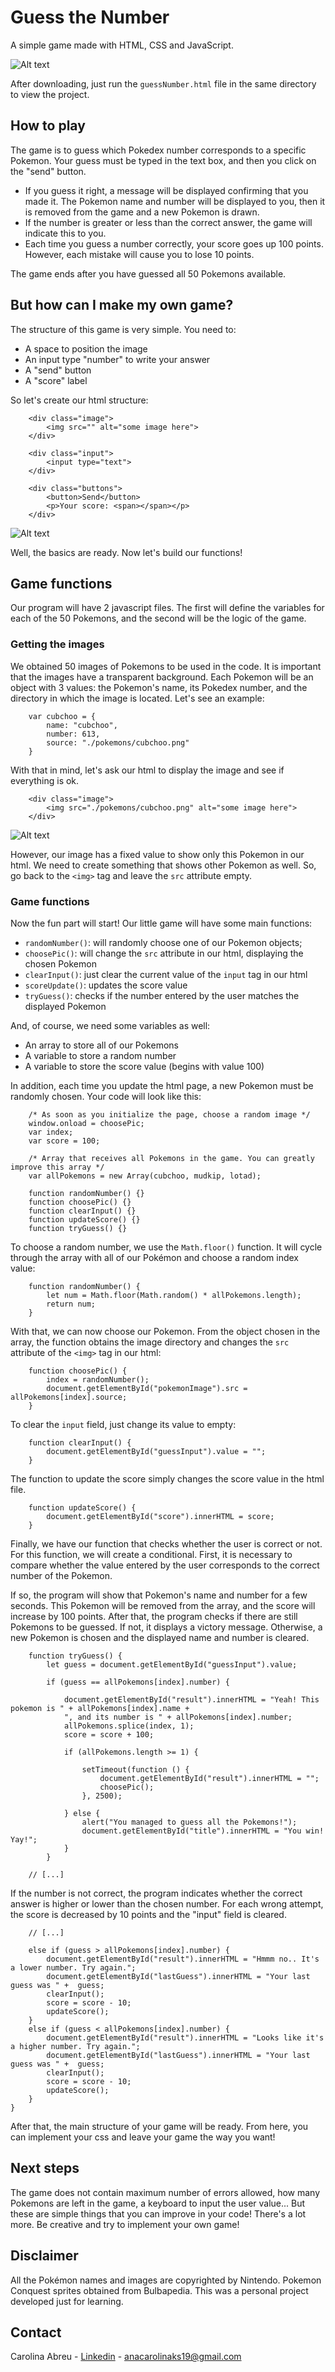 # Guess the Number
A simple game made with HTML, CSS and JavaScript.

![Alt text](./images/guess-the-number.png?raw=true "Title")

After downloading, just run the `guessNumber.html` file in the same directory to view the project.

## How to play

The game is to guess which Pokedex number corresponds to a specific Pokemon. Your guess must be typed in the text box, and then you click on the "send" button.

* If you guess it right, a message will be displayed confirming that you made it. The Pokemon name and number will be displayed to you, then it is removed from the game and a new Pokemon is drawn.
* If the number is greater or less than the correct answer, the game will indicate this to you.
* Each time you guess a number correctly, your score goes up 100 points. However, each mistake will cause you to lose 10 points.

The game ends after you have guessed all 50 Pokemons available.

## But how can I make my own game?

The structure of this game is very simple. You need to:

* A space to position the image
* An input type "number" to write your answer
* A "send" button
* A "score" label

So let's create our html structure:

```
    <div class="image">
        <img src="" alt="some image here">
    </div>

    <div class="input">
        <input type="text">
    </div>

    <div class="buttons">
        <button>Send</button>
        <p>Your score: <span></span></p>
    </div>
```

![Alt text](./images/html-structure.png?raw=true "Title")

Well, the basics are ready. Now let's build our functions!

## Game functions

Our program will have 2 javascript files. The first will define the variables for each of the 50 Pokemons, and the second will be the logic of the game.

### Getting the images

We obtained 50 images of Pokemons to be used in the code. It is important that the images have a transparent background. Each Pokemon will be an object with 3 values:  the Pokemon's name, its Pokedex number, and the directory in which the image is located. Let's see an example: 

```
    var cubchoo = {
        name: "cubchoo",
        number: 613,
        source: "./pokemons/cubchoo.png"
    }   
```

With that in mind, let's ask our html to display the image and see if everything is ok.

```
    <div class="image">
        <img src="./pokemons/cubchoo.png" alt="some image here">
    </div>
```

![Alt text](./images/html-cubchoo.png?raw=true "Title")

However, our image has a fixed value to show only this Pokemon in our html. We need to create something that shows other Pokemon as well. So, go back to the `<img>` tag and leave the `src` attribute empty.

### Game functions

Now the fun part will start! Our little game will have some main functions:

* `randomNumber()`: will randomly choose one of our Pokemon objects;
* `choosePic()`: will change the `src` attribute in our html, displaying the chosen Pokemon
* `clearInput()`: just clear the current value of the `input` tag in our html
* `scoreUpdate()`: updates the score value
* `tryGuess()`: checks if the number entered by the user matches the displayed Pokemon

And, of course, we need some variables as well:

* An array to store all of our Pokemons
* A variable to store a random number
* A variable to store the score value (begins with value 100)

In addition, each time you update the html page, a new Pokemon must be randomly chosen. Your code will look like this:

```
    /* As soon as you initialize the page, choose a random image */
    window.onload = choosePic;
    var index;
    var score = 100;

    /* Array that receives all Pokemons in the game. You can greatly improve this array */
    var allPokemons = new Array(cubchoo, mudkip, lotad);

    function randomNumber() {}
    function choosePic() {}
    function clearInput() {}
    function updateScore() {}
    function tryGuess() {}
```

To choose a random number, we use the `Math.floor()` function. It will cycle through the array with all of our Pokémon and choose a random index value:

```
    function randomNumber() {
        let num = Math.floor(Math.random() * allPokemons.length);
        return num;
    }   
```

With that, we can now choose our Pokemon. From the object chosen in the array, the function obtains the image directory and changes the `src` attribute of the `<img>` tag in our html:

```
    function choosePic() {
        index = randomNumber();
        document.getElementById("pokemonImage").src = allPokemons[index].source;
    }
```

To clear the `input` field, just change its value to empty:

```
    function clearInput() {
        document.getElementById("guessInput").value = "";
    }
```

The function to update the score simply changes the score value in the html file.

```
    function updateScore() {
        document.getElementById("score").innerHTML = score;
    }
```

Finally, we have our function that checks whether the user is correct or not. For this function, we will create a conditional. First, it is necessary to compare whether the value entered by the user corresponds to the correct number of the Pokemon.

If so, the program will show that Pokemon's name and number for a few seconds. This Pokemon will be removed from the array, and the score will increase by 100 points. After that, the program checks if there are still Pokemons to be guessed. If not, it displays a victory message. Otherwise, a new Pokemon is chosen and the displayed name and number is cleared.

```
    function tryGuess() {
        let guess = document.getElementById("guessInput").value;

        if (guess == allPokemons[index].number) {

            document.getElementById("result").innerHTML = "Yeah! This pokemon is " + allPokemons[index].name +
            ", and its number is " + allPokemons[index].number;
            allPokemons.splice(index, 1);
            score = score + 100;

            if (allPokemons.length >= 1) {

                setTimeout(function () {
                    document.getElementById("result").innerHTML = "";
                    choosePic();
                }, 2500);

            } else {
                alert("You managed to guess all the Pokemons!");
                document.getElementById("title").innerHTML = "You win! Yay!";
            }
        }

    // [...]
```

If the number is not correct, the program indicates whether the correct answer is higher or lower than the chosen number. For each wrong attempt, the score is decreased by 10 points and the "input" field is cleared.

```
    // [...]

    else if (guess > allPokemons[index].number) {
        document.getElementById("result").innerHTML = "Hmmm no.. It's a lower number. Try again.";
        document.getElementById("lastGuess").innerHTML = "Your last guess was " +  guess;
        clearInput();
        score = score - 10;
        updateScore();
    }
    else if (guess < allPokemons[index].number) {
        document.getElementById("result").innerHTML = "Looks like it's a higher number. Try again.";
        document.getElementById("lastGuess").innerHTML = "Your last guess was " +  guess;
        clearInput();
        score = score - 10;
        updateScore();
    }
}
```

After that, the main structure of your game will be ready. From here, you can implement your css and leave your game the way you want!


## Next steps

The game does not contain maximum number of errors allowed, how many Pokemons are left in the game, a keyboard to input the user value... But these are simple things that you can improve in your code! There's a lot more. Be creative and try to implement your own game!

## Disclaimer

All the Pokémon names and images are copyrighted by Nintendo. Pokemon Conquest sprites obtained from Bulbapedia. This was a personal project developed just for learning.

## Contact

Carolina Abreu - [Linkedin](https://www.linkedin.com/in/ana-carolina-silva-abreu-80325a195/) - anacarolinaks19@gmail.com
